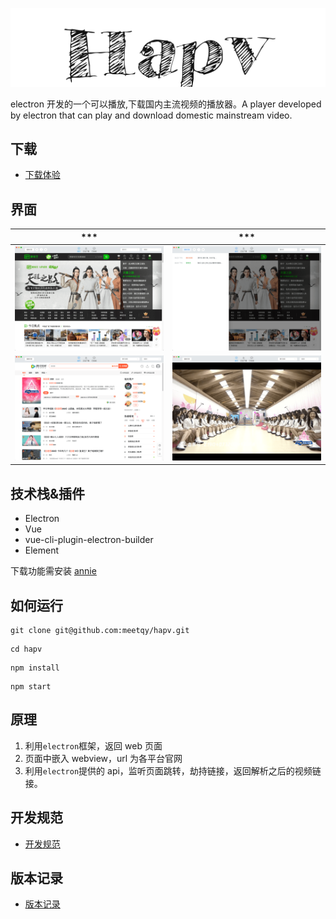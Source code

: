 <p align="center"><img src="./hapv.png" alt="hapv"></p>

electron 开发的一个可以播放,下载国内主流视频的播放器。A player developed by electron that can play and download domestic mainstream video.

## 下载

- [下载体验](https://gitee.com/meetqy/hapv/releases)

## 界面

|            \*\*\*            |            \*\*\*            |
| :--------------------------: | :--------------------------: |
| <img src='./preview/1.png' > | <img src='./preview/4.png' > |
| <img src='./preview/2.png' > | <img src='./preview/3.png' > |

## 技术栈&插件

- Electron
- Vue
- vue-cli-plugin-electron-builder
- Element

下载功能需安装 [annie](https://github.com/iawia002/annie)

## 如何运行

```
git clone git@github.com:meetqy/hapv.git
```

```
cd hapv
```

```
npm install
```

```
npm start
```

## 原理

1. 利用`electron`框架，返回 web 页面
2. 页面中嵌入 webview，url 为各平台官网
3. 利用`electron`提供的 api，监听页面跳转，劫持链接，返回解析之后的视频链接。

## 开发规范

- [开发规范](./开发规范.md)

## 版本记录

- [版本记录](./版本记录.md)
